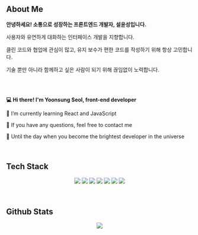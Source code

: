 <br/>
<br/>

## About Me

**안녕하세요! 소통으로 성장하는 프론트엔드 개발자, 설윤성입니다.**

사용자와 유연하게 대화하는 인터페이스 개발을 지향합니다.

클린 코드와 협업에 관심이 많고, 유지 보수가 편한 코드를 작성하기 위해 항상 고민합니다.

기술 뿐만 아니라 함께하고 싶은 사람이 되기 위해 끊임없이 노력합니다.

<br/>
<br/>

**💻 Hi there! I'm Yoonsung Seol, front-end developer**

🌱 I’m currently learning React and JavaScript

💬 If you have any questions, feel free to contact me<br/>

🚀 Until the day when you become the brightest developer in the universe

<br/>

## Tech Stack

<p align="center">
    <img src="https://img.shields.io/badge/Javascript-F7DF1E?style=flat&logo=javascript&logoColor=black"/>
    <img src="https://img.shields.io/badge/HTML5-E34F26?style=flat&logo=html5&logoColor=white"/>
    <img src="https://img.shields.io/badge/CSS-1572B6?style=flat&logo=css3&logoColor=white"/>
    <img src="https://img.shields.io/badge/React-61DAFB?style=flat&logo=react&logoColor=black"/>
    <img src="https://img.shields.io/badge/Redux-764ABC?style=flat&logo=redux&logoColor=white"/>
    <img src="https://img.shields.io/badge/MySQL-4479A1?style=flat&logo=mysql&logoColor=white">
    <img src="https://img.shields.io/badge/Firebase-FFCA28?style=flat&logo=Firebase&logoColor=white">
</p>  


<br/>

## Github Stats

<div align="center">
<img src="https://github-readme-stats.vercel.app/api?username=nerdyxxn&show_icons=true&theme=gotham"/>
</div>
<br />
